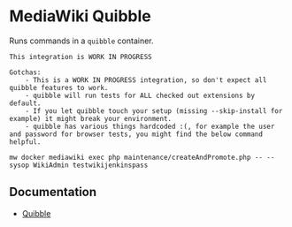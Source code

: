 # MediaWiki Quibble

Runs commands in a `quibble` container.

    This integration is WORK IN PROGRESS

    Gotchas:
        - This is a WORK IN PROGRESS integration, so don't expect all quibble features to work.
        - quibble will run tests for ALL checked out extensions by default.
        - If you let quibble touch your setup (missing --skip-install for example) it might break your environment.
        - quibble has various things hardcoded :(, for example the user and password for browser tests, you might find the below command helpful.

    mw docker mediawiki exec php maintenance/createAndPromote.php -- --sysop WikiAdmin testwikijenkinspass

## Documentation

 - [Quibble](https://doc.wikimedia.org/quibble/)